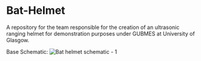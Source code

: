 # Bat-Helmet
A repository for the team responsible for the creation of an ultrasonic ranging helmet for demonstration purposes under GUBMES at University of Glasgow.

Base Schematic:
![Bat helmet schematic - 1](https://github.com/vamsi-karnam/Bat-Helmet/assets/123312301/8e800c61-a65d-42ca-97ca-db3cab362f8d)

